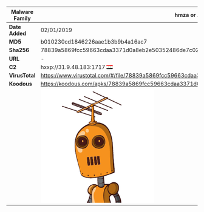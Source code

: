 | Malware Family | hmza or APT-C-27                                             |
| -------------- | ------------------------------------------------------------ |
| **Date Added** | 02/01/2019                                                   |
| **MD5**        | b010230cd1846226aae1b3b9b4a16ac7                             |
| **Sha256**     | 78839a5869fcc59663cdaa3371d0a8eb2e50352486de7c028990cfccd314597f |
| **URL**        | -                                                            |
| **C2**         | hxxp://31.9.48.183:1717 ![Syria](../assets/flag/sy.png "Syria") |
| **VirusTotal** | https://www.virustotal.com/#/file/78839a5869fcc59663cdaa3371d0a8eb2e50352486de7c028990cfccd314597f/detection |
| **Koodous**    | https://koodous.com/apks/78839a5869fcc59663cdaa3371d0a8eb2e50352486de7c028990cfccd314597f |
|                | ![](../assets/78839a5869fcc59663cdaa3371d0a8eb2e50352486de7c028990cfccd314597f.png) |
